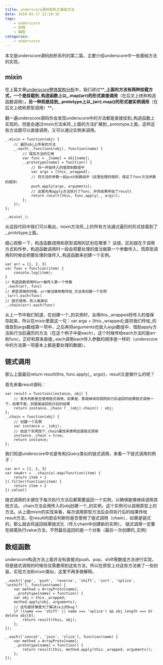 ```yaml
---
title: underscore源码剖析之基础方法
date: 2018-03-17 22:10:16
tags:
	- underscore
	- 前端
	- 编程
categories: 
    - underscore
---
```

本文是underscore源码剖析系列的第二篇，主要介绍underscore中一些基础方法的实现。
## mixin ##
在上篇文章[underscore整体架构分析][1]中，我们讲过**\_**上面的方法有两种挂载方式，一个是挂载到**\_**构造函数上以\_.map(arr)的形式直接调用**（在后文上统称构造函数调用）**，另一种则是挂到\_.prototype上以\_(arr).map()的形式被实例调用**（在后文上统称原型调用）**。

翻一遍underscore源码你会发现underscore中的方法都是直接挂到\_构造函数上实现的，但是会通过mixin方法来将\_上面的方法扩展到\_.prototype上面，这样这些方法既可以直接调用，又可以通过实例来调用。
```
_.mixin = function(obj) {
    // 遍历obj上所有的方法
    _.each(_.functions(obj), function(name) {
        // 保存方法的引用
        var func = _[name] = obj[name];
        _.prototype[name] = function() {
            // 将一开始传入的值放到数组中
            var args = [this._wrapped];
            // 将方法的参数一起push到数组中（这里处理的很好，保证了func方法参数的顺序）
            push.apply(args, arguments);
            // 这里先用apply方法执行了func，并将结果传给了result
            return result(this, func.apply(_, args));
        };
    });
};

_.mixin(_);
```
从这段代码中我们可以看出，mixin方法将\_上的所有方法通过遍历的形式挂载到了\_.prototype上面。
<!-- more -->
细心观察一下，构造函数调用和原型调用的区别在哪里？
没错，区别就在于调用方式和传参，构造函数调用时一般会把要处理的值当做第一个参数传入，而原型调用的时候会把要处理的值传入\_构造函数来创建一个实例。
```
var arr = [1, 2, 3]
var func = function(item) {
    console.log(item);
}
// 构造函数调用时arr被传入第一个参数
_.each(arr, func)
// 原型调用的时候，arr被当做参数传给_方法来创建一个实例
_(arr).each(func)
// 链式调用，和上面类似
_.chain(arr).each(func)
```
从上一节中我们知道，在创建一个\_的实例时，会用this.\_wrapped将传入的值保存起来，所以在mixin里面这一句：var args = [this.\_wrapped];是将我们传给\_的值放到args数组第一项中，之后再将arguments也放入args数组中，借助apply方法执行当前遍历的方法（在这个例子中是each），这个时候传给each方法的是arr和func，正好和原来直接\_.each调用each传入参数的顺序是一样的（underscore中的方法第一项基本上都是要处理的数据）。
## 链式调用 ##
那么上面最后return result(this, func.apply(\_, args))，result又是做什么的呢？

首先来看result源码：
```
var result = function(instance, obj) {
    // 首先判断是否使用链式调用，如果是，那就继续将刚刚执行后返回的结果链式调用一下，如果不是，则直接返回执行后的结果
    return instance._chain ? _(obj).chain() : obj;
};
_.chain = function(obj) {
    // 创建一个实例
    var instance = _(obj);
    // 给这个实例加个_chain属性来表明这是链式调用
    instance._chain = true;
    return instance;
};
```
我们知道underscore中也是有和jQuery类似的链式调用，来看一下链式调用的例子：
```
var arr = [1, 2, 3]
var newArr = _.chain(a).map(function(item) {
    return item + 1
}).filter(function(item) {
    return item > 2
}).value()
```
链式调用的关键在于每次执行方法后都需要返回一个实例，以确保能够继续调用其他方法。
chain方法会用传入的obj创建一个\_的实例，这个实例可以调用原型上的方法。从上面mixin的实现来看，每次调用原型方法后会将执行后的结果传给result方法，在result内部会判断你是否使用了链式调用（chain），如果是链式的，那么就会将返回结果链式化（传入chain中创建新的实例）。
链式调用一定要在结尾执行value方法，不然最后返回的是一个对象（最后一次创建的\_实例）
## 数组函数 ##
underscore构造方法上面并没有直接对push、pop、shift等数组方法进行实现，但是链式调用的时候往往需要用到这些方法，所以在原型上对这些方法做了一些封装，实现方法和mixin类似，这里不再多做解释。
```
_.each(['pop', 'push', 'reverse', 'shift', 'sort', 'splice', 'unshift'], function(name) {
    var method = ArrayProto[name];
    _.prototype[name] = function() {
    var obj = this._wrapped;
    method.apply(obj, arguments);
    // 这句是好像是为了解决ie上的bug？
    if ((name === 'shift' || name === 'splice') && obj.length === 0) delete obj[0];
        return result(this, obj);
    };
});

_.each(['concat', 'join', 'slice'], function(name) {
    var method = ArrayProto[name];
    _.prototype[name] = function() {
        return result(this, method.apply(this._wrapped, arguments));
    };
});
```
  [1]: https://segmentfault.com/a/1190000013789060?_ea=3463450
  <head> 
    <script src="//cdn1.lncld.net/static/js/3.0.4/av-min.js"></script>
    <script src='//unpkg.com/valine/dist/Valine.min.js'></script>
</head>
<body>
    <div id="comment"></div>
</body>
